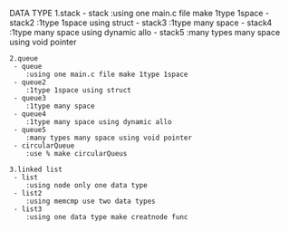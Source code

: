 DATA TYPE
    1.stack
     - stack
        :using one main.c file make 1type 1space
     - stack2
        :1type 1space using struct
     - stack3
        :1type many space 
     - stack4
        :1type many space using dynamic allo
     - stack5
        :many types many space using void pointer
    
    2.queue
     - queue
        :using one main.c file make 1type 1space
     - queue2
        :1type 1space using struct
     - queue3
        :1type many space 
     - queue4
        :1type many space using dynamic allo
     - queue5
        :many types many space using void pointer
     - circularQueue
        :use % make circularQueus

    3.linked list
     - list
        :using node only one data type
     - list2
        :using memcmp use two data types
     - list3
        :using one data type make creatnode func
